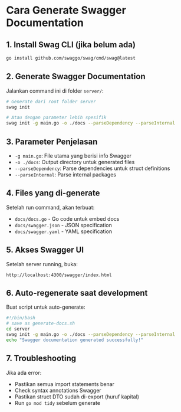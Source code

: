 # Cara Generate Swagger Documentation

## 1. Install Swag CLI (jika belum ada)

```bash
go install github.com/swaggo/swag/cmd/swag@latest
```

## 2. Generate Swagger Documentation

Jalankan command ini di folder `server/`:

```bash
# Generate dari root folder server
swag init

# Atau dengan parameter lebih spesifik
swag init -g main.go -o ./docs --parseDependency --parseInternal
```

## 3. Parameter Penjelasan

- `-g main.go`: File utama yang berisi info Swagger
- `-o ./docs`: Output directory untuk generated files
- `--parseDependency`: Parse dependencies untuk struct definitions
- `--parseInternal`: Parse internal packages

## 4. Files yang di-generate

Setelah run command, akan terbuat:

- `docs/docs.go` - Go code untuk embed docs
- `docs/swagger.json` - JSON specification
- `docs/swagger.yaml` - YAML specification

## 5. Akses Swagger UI

Setelah server running, buka:

```
http://localhost:4300/swagger/index.html
```

## 6. Auto-regenerate saat development

Buat script untuk auto-generate:

```bash
#!/bin/bash
# save as generate-docs.sh
cd server
swag init -g main.go -o ./docs --parseDependency --parseInternal
echo "Swagger documentation generated successfully!"
```

## 7. Troubleshooting

Jika ada error:

- Pastikan semua import statements benar
- Check syntax annotations Swagger
- Pastikan struct DTO sudah di-export (huruf kapital)
- Run `go mod tidy` sebelum generate
